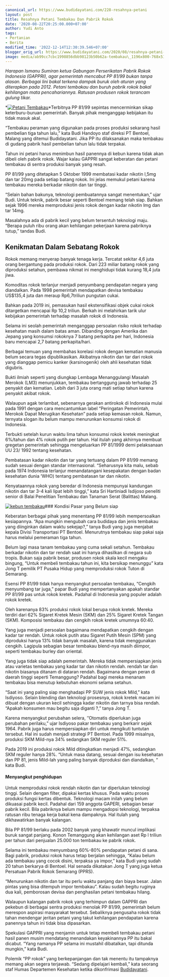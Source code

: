```yaml
---
canonical_url: https://www.budidayatani.com/228-resahnya-petani
layout: post
title: Resahnya Petani Tembakau Dan Pabrik Rokok
date: '2020-08-22T20:25:00.000+07:00'
author: Yudi Anto
tags:
- Pertanian
- Berita
modified_time: '2022-12-14T12:30:39.546+07:00'
blogger_orig_url: https://www.budidayatani.com/2020/08/resahnya-petani-tembakau-dan-pabrik.html
image: media/ab99cc7cbc1998856dbb98123b50b62a-tembakau\_1196x800-768x514.jpg
---
```

*Harapan Ismanu Sumiran ketua Gabungan Perserikatan Pabrik Rokok Indonesia (GAPPRI), agar pemerintah mencabut PP 81/99 bukan tanpa alasan. Berbagai lini bakal terkena dampak buruk oleh aturan yang diterapkan pada 2012. Petani tembakau dan buruh pabrik rokok bakal kehilangan mata pencahariannya. Ratusan produsen rokok terancam gulung tikar.*

*[![Petani Tembakau](https://blogger.googleusercontent.com/img/b/R29vZ2xl/AVvXsEiIU0oAOmeRAu6xZ1GHhkSK5SU_dX5x64sxXK3WYpF8Zs9apqlqVfwLjTpKUmq1KsBoql-NjzOm37FKCW71yE7y9mwYNWfBkkWq4cayNmedqHOq6OzG5x_QU0gQExZx1U79UeRjgEUqZEBZ/s16000/tembakau_1196x800-768x514.jpg "Petani Tembakau")](https://blogger.googleusercontent.com/img/b/R29vZ2xl/AVvXsEiIU0oAOmeRAu6xZ1GHhkSK5SU_dX5x64sxXK3WYpF8Zs9apqlqVfwLjTpKUmq1KsBoql-NjzOm37FKCW71yE7y9mwYNWfBkkWq4cayNmedqHOq6OzG5x_QU0gQExZx1U79UeRjgEUqZEBZ/s422/tembakau_1196x800-768x514.jpg)*Terbitnya PP 81/99 sepintas mencerminkan sikap keterburu-buruan pemerintah. Banyak pihak menganggap kebijakan itu tidak masuk akal. 

“Tembakau peraman yang digunakan pada proses produksi sekarang hasil pembelian tiga tahun lalu,” kata Budi Handoyo staf direksi PT Bentoel, Malang yang ditemui Budidayatani. Jika PP itu dilaksanakan maka tembakau di gudang pabrik hasil pembelian tahun lalu tidak terpakai. 

Tahun ini petani harus menimbun hasil panennya di kebun karena tidak akan dibeli oleh pabrik rokok. Wajar kalau GAPPRI sangat keberatan dan petani tembakau di sentra produksi banyak yang resah.

PP 81/99 yang ditetapkan 5 Oktober 1999 membatasi kadar nikotin l,5mg dan tar 20mg pada setiap batang rokok. Ini jelas memukul petani karena tembakau mereka berkadar nikotin dan tar tinggi. 

“Selain bahan bakunya, teknologi pembuatannya sangat menentukan,” ujar Budi. Untuk teknik, pabrik besar seperti Bentoel memang telah siap. Bahkan sejak 1996 mereka memproduksi jenis rokok dengan kadar nikotin lmg dan tar 14mg. 

Masalahnya ada di pabrik kecil yang belum tersentuh teknologi maju. “Berapa puluh ribu orang akan kehilangan pekerjaan karena pabriknya tutup,” tandas Budi.

## Kenikmatan Dalam Sebatang Rokok

Rokok memang menyerap banyak tenaga kerja. Tercatat sekitar 4,6 juta orang bergantung pada produksi rokok. Dari 223 miliar batang rokok yang diproduksi setahun, pembawa nikmat ini menghidupi tidak kurang 18,4 juta jiwa.

Komoditas rokok terlanjur menjadi penyumbang pendapatan negara yang diandalkan. Pada 1998 pemerintah mendapatkan devisa tembakau US$135,4 juta dan meraup Rp6,7triliun pungutan cukai. 

Bahkan pada 2019 ini, pemasukan hasil ekstensifikasi objek cukai rokok ditargetkan mencapai Rp 10,2 triliun. Berkah ini melahirkan tarik ulur kebijakan pemerintah terhadap masalah rokok di Indonesia.

Selama ini seolah pemerintah menganggap persoalan risiko rokok terhadap kesehatan masih dalam batas aman. Dibanding dengan Amerika dan Jepang yang konsumsi rokoknya 7 batang perkapita per hari, Indonesia baru mencapai 2,7 batang perkapita/hari.

Berbagai temuan yang membahas korelasi rokok dengan kematian manusia belum secara tegas dipublikasikan. Akibatnya nikotin dan tar dari rokok yang dianggap pemicu kanker (karsinogenik) oleh ahli kesehatan tidak digubris. 

Bukti ilmiah seperti yang diungkap Lembaga Menanggulangi Masalah Merokok (LM3) menunjukkan, tembakau bertanggung jawab terhadap 25 penyakit dan kematian. Lebih dari 3 juta orang mati setiap tahun karena penyakit akibat rokok.

Walaupun agak terlambat, sebenarnya gerakan antirokok di Indonesia mulai pada 1991 dengan cara mencantumkan label “Peringatan Pemerintah, Merokok Dapat Merugikan Kesehatan” pada setiap kemasan rokok. Namun, ternyata slogan itu belum mampu menurunkan konsumsi rokok di Indonesia. 

Terbukti setelah kurun waktu lima tahun konsumsi rokok kretek meningkat 6%/tahun dan 4% rokok putih per tahun. Hal itulah yang akhirnya membuat gregetan pemerintah sehingga mengeluarkan PP 81/1999 demi pelaksanaan UU 23/ 1992 tentang kesehatan.

Pembatasan kadar nikotin dan tar yang tertuang dalam PP 81/99 memang sudah sesuai dengan standar internasional. “Seharusnya kita malu, sebab pada 1974 Indonesia terlanjur menandatangani kesepakatan dengan badan kesehatan dunia ‘WHO) tentang pembatasan tar dan nikotin. 

Kenyataannya rokok yang beredar di Indonesia mempunyai kandungan nikotin dan tar 3-4 kali lipat lebih tinggi,” kata Sri Hartiniadi Isdijoso peneliti senior di Balai Penelitian Tembakau dan Tanaman Serat (Balittas) Malang.

[![kebun tembakau](https://blogger.googleusercontent.com/img/b/R29vZ2xl/AVvXsEhGsAr8xgHiAIqe31w2yHkr31tvPv8Xu3c0YLQv79mAVOOTT_D_otmVqJCSJp9gdpruaOVoDSAvfgepSwXZN8hH7XG6jat-sVdXaqr96rO18crV7b51nx7TFqdNQ-FAXH4-VcgQ0BJVxFl0/s16000/mfcshadetobacco-1600_1280x720-768x432.jpg "kebun tembakau")](https://blogger.googleusercontent.com/img/b/R29vZ2xl/AVvXsEhGsAr8xgHiAIqe31w2yHkr31tvPv8Xu3c0YLQv79mAVOOTT_D_otmVqJCSJp9gdpruaOVoDSAvfgepSwXZN8hH7XG6jat-sVdXaqr96rO18crV7b51nx7TFqdNQ-FAXH4-VcgQ0BJVxFl0/s422/mfcshadetobacco-1600_1280x720-768x432.jpg)### Kondisi Pasar yang Belum siap

Keberatan berbagai pihak yang menentang PP 81/99 lebih mempersoalkan kesiapannya. “Apa mungkin mengubah cara budidaya dan jenis tembakau yang diinginkan dalam waktu sekejap?,” tanya Budi yang juga menjabat kepala Divisi Transportasi PT Bentoel. Menurutnya tembakau siap pakai saja harus melalui pemeraman tiga tahun. 

Belum lagi masa tanam tembakau yang cuma sekali setahun. Tembakau berkadar nikotin dan tar rendah saat ini hanya dihasilkan di negara sub tropis. Bukan saja pabrik besar, produsen rokok skala kecil mengaku bingung, “Untuk membeli tembakau tahun ini, kita bersikap menunggu” kata Jong T pemilik PT Pusaka Hidup yang memproduksi rokok Tuton di Semarang.

Esensi PP 81/99 tidak hanya menyangkut persoalan tembakau, “Cengkih menyumbang tar juga,” papar Budi yang mempertanyakan apakah standar PP 81/99 pas untuk rokok kretek. Padahal di Indonesia yang populer adalah rokok kretek. 

Oleh karenanya 83% produksi rokok lokal berupa rokok kretek. Mereka terdiri dari 62% Sigaret Kretek Mesin (SKM) dan 25% Sigaret Kretek Tangan (SKM). Komposisi tembakau dan cengkih rokok kretek umumnya 60:40.

Yang juga menjadi persoalan bagaimana mendapatkan cengkih dengan kadar tar rendah. Untuk rokok putih atau Sigaret Putih Mesin (SPM) yang diproduksi hanya 13% tidak banyak masalah, karena tidak menggunakan cengkih. Lagipula sebagian besar tembakau blend-nya masih diimpor, seperti tembakau burley dan oriental.

Yang juga tidak siap adalah pemerintah. Mereka tidak mempersiapkan jenis atau varietas tembakau yang kadar tar dan nikotin rendah. rendah tar dan nikotin biasanya ditanam di dataran rendah. Bagaimana dengan peran di daerah tinggi seperti Temanggung? Padahal bagi mereka menanam tembakau bisa menutup kebutuhan ekonomi selama setahun.

“Saat ini yang paling siap menghadapi PP SUW jenis rokok Mild,” kata Isdiyoso. Selain blending dan teknologi prosesnya, rokok kretek macam ini dibuat dengan ukuran kecil sehingga kadar nikotin dan tarnya bisa rendah. “Apakah konsumen mau begitu saja diganti ?,” tanya Jong T.

Karena menyangkut perubahan selera, ’’Otomatis diperlukan juga perubahan perilaku,” ujar Isdiyoso pakar tembakau yang berkarir sejak 1964. Pabrik juga harus mempersiapkan diri untuk mengikuti tuntutan tersebut. Hal ini sudah menjadi strategi PT Bentoel. Pada 1999 misalnya, produksi SKM Mild-nya 34% sedangkan SKM reguler 51%. 

Pada 2019 ini produksi rokok Mild ditingkatkan menjadi 47%, sedangkan SKM reguler hanya 28%. “Untuk masa datang, sesuai dengan isu kesehatan dan PP 81, jenis Mild-lah yang paling banyak diproduksi dan diandalkan, “ kata Budi.

#### Menyangkut penghidupan

Untuk memproduksi rokok rendah nikotin dan tar diperlukan teknologi tinggi. Selain dengan filter, dipakai kertas khusus. Pada waktu proses produksi fungsi kertas dibentuk. Teknologi macam inilah yang belum dikuasai pabrik kecil. Padahal dari 159 anggota GAPERI, sebagian besar pabrik kecil. Bila pabriknya belum mampu mengadopsi teknologi, terpaksa ratusan ribu tenaga kerja bakal kena dampaknya. Hal itulah yang dikhawatirkan banyak kalangan.

Bila PP 81/99 berlaku pada 2002 banyak yang khawatir muncul implikasi buruk sangat panjang. Konon Temanggung akan kehilangan aset Rp l triliun per tahun dari penjualan 25.000 ton tembakau ke pabrik rokok. 

Selama ini tembakau menyumbang 60%-80% pendapatan petani di sana. Bagi pabrik, produksi rokok harus tetap berjalan sehingga, “Kalau belum ada tembakau yang cocok disini, terpaksa ya impor,” kata Budi yang sudah 20 tahun berkarya di Bentoel. Hal senada dikatakan Jong T yang juga ketua Persatuan Pabrik Rokok Semarang (PPRS). 

“Menurunkan nikotin dan tar itu perlu waktu panjang dan biaya besar. Jalan pintas yang bisa ditempuh impor tembakau”. Kalau sudah begitu ruginya dua kali, pemborosan devisa dan penghasilan petani tembakau hilang.

Walaupun kalangan pabrik rokok yang terhimpun dalam GAPPRI dan pekebun di berbagai sentra produksi menolak PP 81/99, pemerintah belum merespon aspirasi masyarakat tersebut. Sebaliknya pengusaha rokok tidak tahan mendengar jeritan petani yang takut kehilangan pendapatan karena panennya tahun ini tidak bisa dipasarkan.

Spekulasi GAPPRI yang menjamin untuk tetap membeli tembakau petani hasil panen musim mendatang menandakan keyakinannya PP itu bakal dicabut. “Yang namanya PP selama ini mustahil dibatalkan, tapi ditunda mungkin,” kata Budi. 

Polemik “PP rokok” yang berkepanjangan dan tak menentu itu tampaknya memang akan segera terjawab. “Sedang dipelajari kembali,” kata seorang staf Humas Departemen Kesehatan ketika dikonfrimasi [Budidayatani](https://www.budidayatani.com/).

